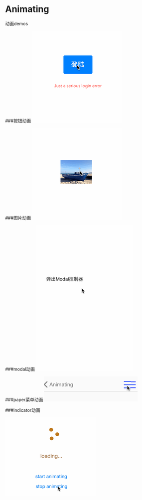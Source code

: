 # Animating
动画demos

###按钮动画
![image](https://github.com/FreeMind-LJ/Animating/blob/master/gif/%E6%8C%89%E9%92%AE%E5%8A%A8%E7%94%BB.gif)

###图片动画
![image](https://github.com/FreeMind-LJ/Animating/blob/master/gif/%E5%9B%BE%E7%89%87%E5%8A%A8%E7%94%BB.gif)


###modal动画
![image](https://github.com/FreeMind-LJ/Animating/blob/master/gif/modal%E5%8A%A8%E7%94%BB.gif)

###paper菜单动画
![image](https://github.com/FreeMind-LJ/Animating/blob/master/gif/paper%E5%8A%A8%E7%94%BB.gif)

###indicator动画

![image](https://github.com/FreeMind-LJ/Animating/blob/master/gif/indicator%E5%8A%A8%E7%94%BB.gif)
